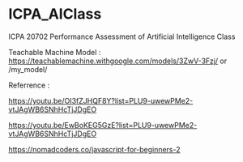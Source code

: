 # ICPA_AIClass
ICPA 20702 Performance Assessment of Artificial Intelligence Class

Teachable Machine Model : https://teachablemachine.withgoogle.com/models/3ZwV-3Fzj/ or /my_model/

Referrence :

https://youtu.be/OI3fZJHQF8Y?list=PLU9-uwewPMe2-vtJAgWB6SNhHcTjJDgEO

https://youtu.be/EwBoKEG5GzE?list=PLU9-uwewPMe2-vtJAgWB6SNhHcTjJDgEO

https://nomadcoders.co/javascript-for-beginners-2

